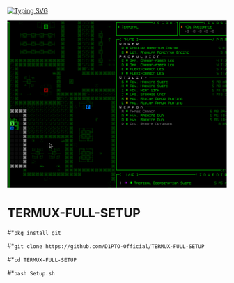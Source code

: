 [![Typing SVG](https://readme-typing-svg.herokuapp.com?font=Neuton&size=25&color=30FF40&background=000000&center=true&vCenter=true&width=360&height=60&lines=Hello+World%2C+I'm+MR.DIPTO+Here;Today+I+will+tell+you;Please+Follow+My+GitHub+;TERMUX-FULL-SETUP+🐉;So+Let's+Enjoy+Everybody+🔥+🐉+)](https://git.io/typing-svg)


![Alt text](https://github.com/MRVIVEK-CODER/MRVIVEK-CODER/raw/main/md7Oqrf.gif)


# TERMUX-FULL-SETUP

#*`pkg install git`

#*`git clone https://github.com/D1PTO-Official/TERMUX-FULL-SETUP`

#*`cd TERMUX-FULL-SETUP`

#*`bash Setup.sh`

